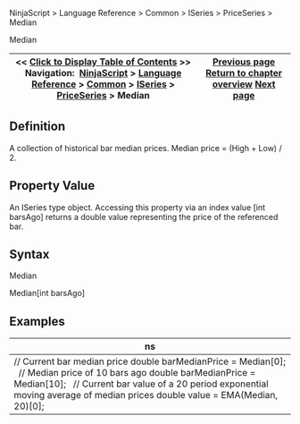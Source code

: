 ﻿
NinjaScript > Language Reference > Common > ISeries<T> > PriceSeries<double> > Median

Median

| << [Click to Display Table of Contents](median.md) >> **Navigation:**     [NinjaScript](ninjascript.md) > [Language Reference](language_reference_wip.md) > [Common](common.md) > [ISeries<T>](iseriest.md) > [PriceSeries<double>](priceseries.md) > Median | [Previous page](lows.md) [Return to chapter overview](priceseries.md) [Next page](medians.md) |
| --- | --- |
## Definition
A collection of historical bar median prices. Median price = (High + Low) / 2.
 
## Property Value
An ISeries<double> type object. Accessing this property via an index value [int barsAgo] returns a double value representing the price of the referenced bar.
## 
## Syntax
Median  

Median[int barsAgo]
## 
## 
## Examples

| ns |
| --- |
| // Current bar median price double barMedianPrice = Median[0];   // Median price of 10 bars ago double barMedianPrice = Median[10];   // Current bar value of a 20 period exponential moving average of median prices double value = EMA(Median, 20)[0]; |
